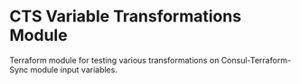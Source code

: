 # CTS Variable Transformations Module
Terraform module for testing various transformations on Consul-Terraform-Sync module input variables.
